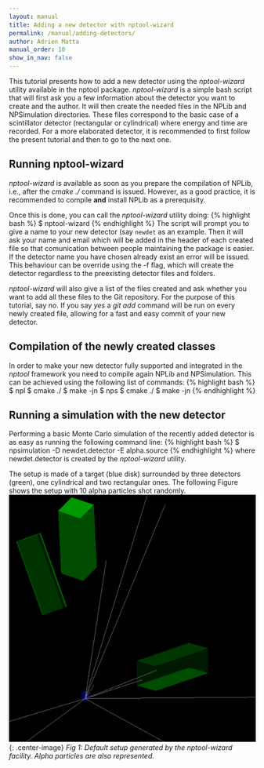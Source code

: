 ```yaml
---
layout: manual 
title: Adding a new detector with nptool-wizard 
permalink: /manual/adding-detectors/
author: Adrien Matta
manual_order: 10 
show_in_nav: false 
---
```

This tutorial presents how to add a new detector using the _nptool-wizard_
utility available in the nptool package. _nptool-wizard_ is a simple bash 
script that will first ask you a few information about the detector you want 
to create and the author. It will then create the needed files in the NPLib
and NPSimulation directories. These files correspond to the basic case of a
scintillator detector (rectangular or cylindrical) where energy and time
are recorded. For a more elaborated detector, it is recommended to first follow
the present tutorial and then to go to the next one. 


## Running nptool-wizard
_nptool-wizard_ is available as soon as you prepare the compilation of NPLib, 
i.e., after the _cmake ./_ command is issued. However, as a good practice, it
is recommended to compile __and__ install NPLib as a prerequisity.

Once this is done, you can call the _nptool-wizard_ utility doing:
{% highlight bash %}
$ nptool-wizard
{% endhighlight %}
The script will prompt you to give a name to your new detector (say `newdet`
as an example. Then it will ask your name and email which will be added in 
the header of each created file so that comunication between people maintaining
the package is easier. If the detector name you have chosen already exist an 
error will be issued. This behaviour can be override using the -f flag, which
will create the detector regardless to the preexisting detector files and folders.

_nptool-wizard_ will also give a list of the files created and ask whether you
want to add all these files to the Git repository. For the purpose of this 
tutorial, say _no_. If you say _yes_ a _git add_ command will be run on every 
newly created file, allowing for a fast and easy commit of your new detector. 


## Compilation of the newly created classes
In order to make your new detector fully supported and integrated in the 
_nptool_ framework you need to compile again NPLib and NPSimulation. This
can be achieved using the following list of commands:
{% highlight bash %}
$ npl
$ cmake ./
$ make -jn
$ nps
$ cmake ./
$ make -jn
{% endhighlight %}


## Running a simulation with the new detector
Performing a basic Monte Carlo simulation of the recently added detector is
as easy as running the following command line:
{% highlight bash %}
$ npsimulation -D newdet.detector -E alpha.source 
{% endhighlight %}
where newdet.detector is created by the _nptool-wizard_ utility.

The setup is made of a target (blue disk) surrounded by three detectors (green),
one cylindrical and two rectangular ones. The following Figure shows the 
setup with 10 alpha particles shot randomly.
![fig:newdet](/images/newDet.png){: .center-image}
*Fig 1: Default setup generated by the nptool-wizard facility. Alpha particles
are also represented.*


